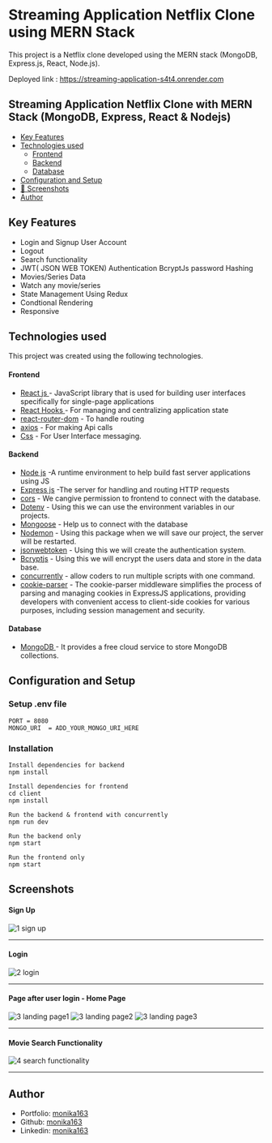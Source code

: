 # Streaming Application Netflix Clone using MERN Stack

This project is a Netflix clone developed using the MERN stack (MongoDB, Express.js, React, Node.js).

Deployed link : https://streaming-application-s4t4.onrender.com

## Streaming Application Netflix Clone with MERN Stack (MongoDB, Express, React & Nodejs)

- [Key Features](#key-features)
- [Technologies used](#technologies-used)
  - [Frontend](#frontend)
  - [Backend](#backend)
  - [Database](#database)
- [Configuration and Setup](#configuration-and-setup)
- [📸 Screenshots](#screenshots)
- [Author](#author)

## Key Features

- Login and Signup User Account
- Logout
- Search functionality
- JWT( JSON WEB TOKEN) Authentication BcryptJs password Hashing
- Movies/Series Data
- Watch any movie/series
- State Management Using Redux
- Condtional Rendering
- Responsive

## Technologies used

This project was created using the following technologies.

#### Frontend

- [React js ](https://www.npmjs.com/package/react) - JavaScript library that is used for building user interfaces specifically for single-page applications
- [React Hooks ](https://reactjs.org/docs/hooks-intro.html) - For managing and centralizing application state
- [react-router-dom](https://www.npmjs.com/package/react-router-dom) - To handle routing
- [axios](https://www.npmjs.com/package/axios) - For making Api calls
- [Css](https://developer.mozilla.org/en-US/docs/Web/CSS) - For User Interface
  messaging.

#### Backend

- [Node js](https://nodejs.org/en/) -A runtime environment to help build fast server applications using JS
- [Express js](https://www.npmjs.com/package/express) -The server for handling and routing HTTP requests
- [cors](https://www.npmjs.com/package/cors) - We cangive permission to frontend to connect with the database.
- [Dotenv](https://www.npmjs.com/package/dotenv) - Using this we can use the environment variables in our projects.
- [Mongoose](https://mongoosejs.com/) - Help us to connect with the database
- [Nodemon](https://www.npmjs.com/package/nodemon) - Using this package when we will save our project, the server will be restarted.
- [jsonwebtoken](https://www.npmjs.com/package/jsonwebtoken) - Using this we will create the authentication system.
- [Bcryptjs](https://www.npmjs.com/package/bcryptjs) - Using this we will encrypt the users data and store in the data base.
- [concurrently](https://www.npmjs.com/package/concurrently) - allow coders to run multiple scripts with one command.
- [cookie-parser](https://www.npmjs.com/package/cookie-parser) - The cookie-parser middleware simplifies the process of parsing and managing cookies in ExpressJS applications, providing developers with convenient access to client-side cookies for various purposes, including session management and security.

#### Database

- [MongoDB ](https://www.mongodb.com/) - It provides a free cloud service to store MongoDB collections.

## Configuration and Setup

### Setup .env file

```shell
PORT = 8080
MONGO_URI  = ADD_YOUR_MONGO_URI_HERE

```

### Installation

```shell
Install dependencies for backend
npm install

Install dependencies for frontend
cd client
npm install

Run the backend & frontend with concurrently
npm run dev

Run the backend only
npm start

Run the frontend only
npm start
```

## Screenshots

#### Sign Up

![1  sign up](https://github.com/user-attachments/assets/12b15384-4c98-45a8-9d98-4a2b947abb96)

---

#### Login

![2  login](https://github.com/user-attachments/assets/2f953b60-99e4-416d-838a-b65d3e059d4d)

---

#### Page after user login - Home Page

![3  landing page1](https://github.com/user-attachments/assets/614b81f4-12b4-4597-b319-f1e8ef49d841)
![3  landing page2](https://github.com/user-attachments/assets/d17aa82d-52b4-428c-9d18-5474a5320815)
![3  landing page3](https://github.com/user-attachments/assets/7b10789c-8a22-423f-9913-be2c63b087cc)

---

#### Movie Search Functionality

![4  search functionality](https://github.com/user-attachments/assets/a99a30f5-918a-4077-975a-5116e57ff891)

---

## Author

- Portfolio: [monika163](----)
- Github: [monika163](https://github.com/monika163)
- Linkedin: [monika163](https://www.linkedin.com/in/monika-dewangan-78a427149/)
